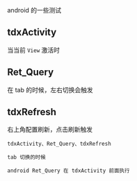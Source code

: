 <p class="tip">
  android 的一些测试
</p>

## tdxActivity

当当前 `View` 激活时

## Ret_Query

在 tab 的时候，左右切换会触发

## tdxRefresh

右上角配置刷新，点击刷新触发


```
tdxActivity、Ret_Query、tdxRefresh

tab 切换的时候

android Ret_Query 在 tdxActivity 前面执行
```